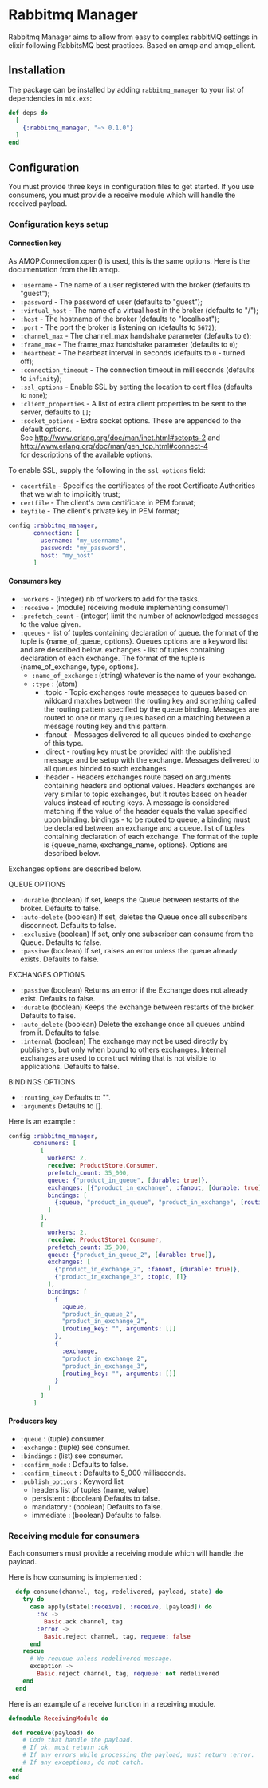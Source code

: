 # Rabbitmq Manager 

Rabbitmq Manager aims to allow from easy to complex rabbitMQ settings in elixir following 
RabbitsMQ best practices. Based on amqp and amqp_client.

## Installation

The package can be installed
by adding `rabbitmq_manager` to your list of dependencies in `mix.exs`:

```elixir
def deps do
  [
    {:rabbitmq_manager, "~> 0.1.0"}
  ]
end
```


## Configuration

You must provide three keys in configuration files to get started. If you use consumers, you
must provide a receive module which will handle the received payload.

### Configuration keys setup

#### Connection key 

As AMQP.Connection.open() is used, this is the same options. Here is the documentation
from the lib amqp.

- `:username` - The name of a user registered with the broker (defaults to \"guest\");
- `:password` - The password of user (defaults to \"guest\");
- `:virtual_host` - The name of a virtual host in the broker (defaults to \"/\");
- `:host` - The hostname of the broker (defaults to \"localhost\");
- `:port` - The port the broker is listening on (defaults to `5672`);
- `:channel_max` - The channel_max handshake parameter (defaults to `0`);
- `:frame_max` - The frame_max handshake parameter (defaults to `0`);
- `:heartbeat` - The hearbeat interval in seconds (defaults to `0` - turned off);
- `:connection_timeout` - The connection timeout in milliseconds (defaults to `infinity`);
- `:ssl_options` - Enable SSL by setting the location to cert files (defaults to `none`);
- `:client_properties` - A list of extra client properties to be sent to the server, defaults to `[]`;
- `:socket_options` - Extra socket options. These are appended to the default options. \
                          See http://www.erlang.org/doc/man/inet.html#setopts-2 and http://www.erlang.org/doc/man/gen_tcp.html#connect-4 \
                          for descriptions of the available options.

To enable SSL, supply the following in the `ssl_options` field:

* `cacertfile` - Specifies the certificates of the root Certificate Authorities that we wish to implicitly trust;
* `certfile` - The client's own certificate in PEM format;
* `keyfile` - The client's private key in PEM format;


```elixir
config :rabbitmq_manager,
       connection: [
         username: "my_username",
         password: "my_password",
         host: "my_host"
       ]
```

#### Consumers key

- `:workers` - (integer) nb of workers to add for the tasks.
- `:receive` - (module) receiving module implementing consume/1
- `:prefetch_count` - (integer) limit the number of acknowledged messages to
 the value given.
- `:queues` - list of tuples containing declaration of queue. the format of the tuple is
  {name_of_queue, options}. Queues options are a keyword list and are described below.
  exchanges - list of tuples containing declaration of each exchange. The format of the tuple
  is {name_of_exchange, type, options}.
  - `:name_of_exchange` : (string) whatever is the name of your exchange.
  - `:type` : (atom)
    - :topic - Topic exchanges route messages to queues based on wildcard matches between
    the routing key and something called the routing pattern specified by the queue binding.
    Messages are routed to one or many queues based on a matching between a message routing key and this pattern.
    - :fanout - Messages delivered to all queues binded to exchange of this type.
    - :direct - routing key must be provided with the published message and be setup with the exchange.
 Messages delivered to all queues binded to such exchanges.
    - :header - Headers exchanges route based on arguments containing headers and optional values.
     Headers exchanges are very similar to topic exchanges, but it routes based on header values instead of routing keys.
      A message is considered matching if the value of the header equals the value specified upon binding.
   bindings - to be routed to queue, a binding must be declared between an exchange and a queue. list of
   tuples containing declaration of each exchange. The format of the tuple is
   {queue_name, exchange_name, options}. Options are described below.

 Exchanges options are described below.

 QUEUE OPTIONS

- `:durable` (boolean) If set, keeps the Queue between restarts of the broker. Defaults to false.
- `:auto-delete` (boolean) If set, deletes the Queue once all subscribers disconnect. Defaults to false.
- `:exclusive` (boolean) If set, only one subscriber can consume from the Queue. Defaults to false.
- `:passive` (boolean) If set, raises an error unless the queue already exists. Defaults to false.

 EXCHANGES OPTIONS

- `:passive` (boolean) Returns an error if the Exchange does not already exist. Defaults to false.
- `:durable` (boolean) Keeps the exchange between restarts of the broker. Defaults to false.
- `:auto_delete` (boolean) Delete the exchange once all queues unbind from it. Defaults to false.
- `:internal` (boolean) The exchange may not be used directly by publishers, but only
 when bound to others exchanges. Internal exchanges are used to construct wiring that is not visible
 to applications. Defaults to false.

 BINDINGS OPTIONS

- `:routing_key` Defaults to "".
- `:arguments` Defaults to [].
 
 Here is an example : 
 ```elixir
 config :rabbitmq_manager,
        consumers: [
          [
            workers: 2,
            receive: ProductStore.Consumer,
            prefetch_count: 35_000,
            queue: {"product_in_queue", [durable: true]},
            exchanges: [{"product_in_exchange", :fanout, [durable: true]}],
            bindings: [
              {:queue, "product_in_queue", "product_in_exchange", [routing_key: "", arguments: []]}
            ]
          ],
          [
            workers: 2,
            receive: ProductStore1.Consumer,
            prefetch_count: 35_000,
            queue: {"product_in_queue_2", [durable: true]},
            exchanges: [
              {"product_in_exchange_2", :fanout, [durable: true]},
              {"product_in_exchange_3", :topic, []}
            ],
            bindings: [
              {
                :queue,
                "product_in_queue_2",
                "product_in_exchange_2",
                [routing_key: "", arguments: []]
              },
              {
                :exchange,
                "product_in_exchange_2",
                "product_in_exchange_3",
                [routing_key: "", arguments: []]
              }
            ]
          ]
        ]
```

#### Producers key

- `:queue` : (tuple) consumer.
- `:exchange` : (tuple) see consumer.
- `:bindings` : (list) see consumer.
- `:confirm_mode` : Defaults to false.
- `:confirm_timeout` : Defaults to 5_000 milliseconds.
- `:publish_options` : Keyword list
  - headers list of tuples {name, value}
  - persistent : (boolean) Defaults to false.
  - mandatory : (boolean) Defaults to false.
  - immediate : (boolean) Defaults to false.


### Receiving module for consumers

Each consumers must provide a receiving module which will handle the payload.

Here is how consuming is implemented :
```elixir
  defp consume(channel, tag, redelivered, payload, state) do
    try do
      case apply(state[:receive], :receive, [payload]) do
        :ok ->
          Basic.ack channel, tag
        :error ->
          Basic.reject channel, tag, requeue: false
      end
    rescue
      # We requeue unless redelivered message.
      exception ->
        Basic.reject channel, tag, requeue: not redelivered
    end
  end
```

Here is an example of a receive function in a receiving module.
```elixir
defmodule ReceivingModule do

 def receive(payload) do
    # Code that handle the payload.
    # If ok, must return :ok
    # If any errors while processing the payload, must return :error.
    # If any exceptions, do not catch.
 end
end
```